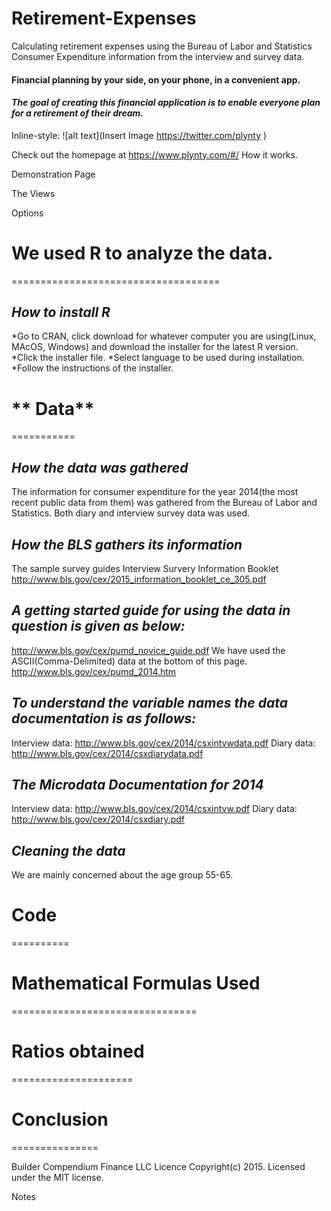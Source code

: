 # Retirement-Expenses
Calculating retirement expenses using the Bureau of Labor and Statistics Consumer Expenditure information from the interview and survey data.

#### Financial planning by your side, on your phone, in a convenient app.
#### *The goal of creating this financial application is to enable everyone plan for a retirement of their dream.*
Inline-style:
![alt text](Insert Image https://twitter.com/plynty )


[logo]: https://www.google.com/search?q=plynty&espv=2&biw=1920&bih=964&tbm=isch&imgil=9167o9lhpBQwiM%253A%253B402upgbBUCcaDM%253Bhttps%25253A%25252F%25252Ftwitter.com%25252Fplynty&source=iu&pf=m&fir=9167o9lhpBQwiM%253A%252C402upgbBUCcaDM%252C_&usg=__X3RuWrIarZNu3C9HexsTZmNqcSw%3D&dpr=1&ved=0ahUKEwi5s9nxwJjNAhXIJB4KHTnHCtIQyjcIMg&ei=tBlYV7mJDsjJeLmOq5AN#imgrc=9167o9lhpBQwiM%3A

Check out the homepage at https://www.plynty.com/#/
How it works.

Demonstration Page

The Views

Options
 
# **We used R to analyze the data.**
====================================

## *How to install R*

*Go to CRAN, click download for whatever computer you are using(Linux, MAcOS, Windows) and download the installer for the latest R version.
*Click the installer file.
*Select language to be used during installation.
*Follow the instructions of the installer.

# ** Data**
===========
## *How the data was gathered*
The information for consumer expenditure for the year 2014(the most recent public data from them) was gathered from the Bureau of Labor and Statistics. Both diary and interview survey data was used.

## *How the BLS gathers its information*
The sample survey guides 
Interview Survery Information Booklet http://www.bls.gov/cex/2015_information_booklet_ce_305.pdf

## *A getting started guide for using the data in question is given as below:*
http://www.bls.gov/cex/pumd_novice_guide.pdf
We have used the ASCII(Comma-Delimited) data at the bottom of this page.
http://www.bls.gov/cex/pumd_2014.htm

## *To understand the variable names the data documentation is as follows:*
Interview data: http://www.bls.gov/cex/2014/csxintvwdata.pdf
Diary data: http://www.bls.gov/cex/2014/csxdiarydata.pdf

## *The Microdata Documentation for 2014*
Interview data: http://www.bls.gov/cex/2014/csxintvw.pdf
Diary data: http://www.bls.gov/cex/2014/csxdiary.pdf

## *Cleaning the data*
We are mainly concerned about the age group 55-65.

# **Code**
==========

# **Mathematical Formulas Used**
================================

# **Ratios obtained**
=====================

# **Conclusion**
===============






Builder
Compendium Finance LLC
Licence
Copyright(c) 2015. Licensed under the MIT license.

Notes

  
